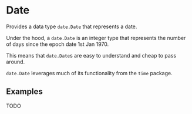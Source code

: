 # Date

Provides a data type `date.Date` that represents a date.

Under the hood, a `date.Date` is an integer type that represents the number of
days since the epoch date 1st Jan 1970.

This means that `date.Date`s are easy to understand and cheap to pass around.

`date.Date` leverages much of its functionality from the `time` package.

## Examples

TODO
